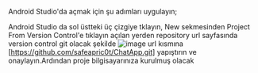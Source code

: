 Android Studio'da açmak için şu adımları uygulayın;

Android Studio da sol üstteki üç çizgiye tklayın, New sekmesinden Project From Version Control'e tıklayın açılan yerden repository url sayfasında version control git olacak şekilde ![image](https://github.com/user-attachments/assets/afdf8f90-7225-41ec-a479-7c4ed9d2a7ad) url kısmına [https://github.com/safeapric0t/ChatApp.git]
yapıştırın ve onaylayın.Ardından proje bilgisayarınıza kurulmuş olacak

